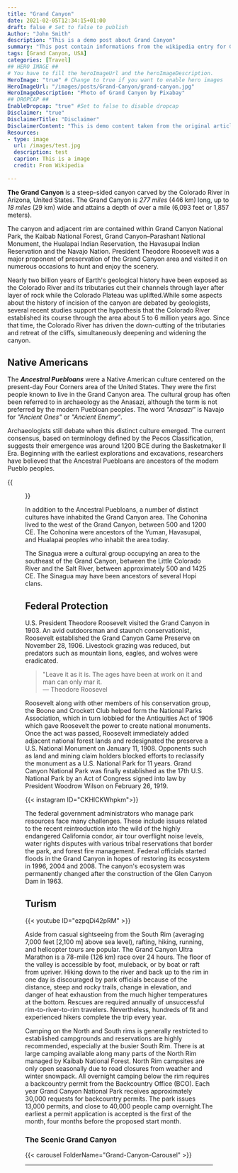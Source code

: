 ```yaml
---
title: "Grand Canyon"
date: 2021-02-05T12:34:15+01:00
draft: false # Set to false to publish
Author: "John Smith"
description: "This is a demo post about Grand Canyon" 
summary: "This post contain informations from the wikipedia entry for Grand Canyon. Is only depicted here for demostration reasons" 
tags: [Grand Canyon, USA] 
categories: [Travel] 
## HERO IMAGE ##
# You have to fill the heroImageUrl and the heroImageDescription.
HeroImage: "true" # Change to true if you want to enable hero images
HeroImageUrl: "/images/posts/Grand-Canyon/grand-canyon.jpg"
HeroImageDescription: "Photo of Grand Canyon by Pixabay"
## DROPCAP ##
EnableDropcap: "true" #Set to false to disable dropcap
Disclaimer: "true"
DisclaimerTitle: "Disclaimer"
DisclaimerContent: "This is demo content taken from the original article in Wikipedia. It is depicted hare purely for demonstrative reasons."
Resources:
- type: image
  url: /images/test.jpg
  description: test
  caprion: This is a image
  credit: From Wikipedia
  
---
```



**The Grand Canyon** is a steep-sided canyon carved by the Colorado River in Arizona, United States. The Grand Canyon is *277 miles* (446 km) long, up to *18 miles* (29 km) wide and attains a depth of over a mile (6,093 feet or 1,857 meters).

The canyon and adjacent rim are contained within Grand Canyon National Park, the Kaibab National Forest, Grand Canyon–Parashant National Monument, the Hualapai Indian Reservation, the Havasupai Indian Reservation and the Navajo Nation. President Theodore Roosevelt was a major proponent of preservation of the Grand Canyon area and visited it on numerous occasions to hunt and enjoy the scenery.

Nearly two billion years of Earth's geological history have been exposed as the Colorado River and its tributaries cut their channels through layer after layer of rock while the Colorado Plateau was uplifted.While some aspects about the history of incision of the canyon are debated by geologists, several recent studies support the hypothesis that the Colorado River established its course through the area about 5 to 6 million years ago. Since that time, the Colorado River has driven the down-cutting of the tributaries and retreat of the cliffs, simultaneously deepening and widening the canyon.

## Native Americans
The ***Ancestral Puebloans*** were a Native American culture centered on the present-day Four Corners area of the United States. They were the first people known to live in the Grand Canyon area. The cultural group has often been referred to in archaeology as the Anasazi, although the term is not preferred by the modern Puebloan peoples. The word *"Anasazi"* is Navajo for *"Ancient Ones"* or *"Ancient Enemy"*.

Archaeologists still debate when this distinct culture emerged. The current consensus, based on terminology defined by the Pecos Classification, suggests their emergence was around 1200 BCE during the Basketmaker II Era. Beginning with the earliest explorations and excavations, researchers have believed that the Ancestral Puebloans are ancestors of the modern Pueblo peoples.

{{<figure url="/images/posts/Grand-Canyon/Nankoweap.webp"  description="Ancestral Puebloan granaries at Nankoweap Creek" caption="Ancestral Puebloan granaries at Nankoweap Creek" credit="Image from Wikipedia" creditURL="https://en.wikipedia.org/wiki/Grand_Canyon#/media/File:Nankoweap.JPG" fallback="/images/posts/Grand-Canyon/Nankoweap.jpg">}}

In addition to the Ancestral Puebloans, a number of distinct cultures have inhabited the Grand Canyon area. The Cohonina lived to the west of the Grand Canyon, between 500 and 1200 CE. The Cohonina were ancestors of the Yuman, Havasupai, and Hualapai peoples who inhabit the area today.

The Sinagua were a cultural group occupying an area to the southeast of the Grand Canyon, between the Little Colorado River and the Salt River, between approximately 500 and 1425 CE. The Sinagua may have been ancestors of several Hopi clans.

## Federal Protection

U.S. President Theodore Roosevelt visited the Grand Canyon in 1903. An avid outdoorsman and staunch conservationist, Roosevelt established the Grand Canyon Game Preserve on November 28, 1906. Livestock grazing was reduced, but predators such as mountain lions, eagles, and wolves were eradicated.

> "Leave it as it is. The ages have been at work on it and man can only mar it.  
> — Theodore Roosevel

Roosevelt along with other members of his conservation group, the Boone and Crockett Club helped form the National Parks Association, which in turn lobbied for the Antiquities Act of 1906 which gave Roosevelt the power to create national monuments. Once the act was passed, Roosevelt immediately added adjacent national forest lands and redesignated the preserve a U.S. National Monument on January 11, 1908. Opponents such as land and mining claim holders blocked efforts to reclassify the monument as a U.S. National Park for 11 years. Grand Canyon National Park was finally established as the 17th U.S. National Park by an Act of Congress signed into law by President Woodrow Wilson on February 26, 1919.


{{< instagram ID="CKHlCKWhpkm">}}

The federal government administrators who manage park resources face many challenges. These include issues related to the recent reintroduction into the wild of the highly endangered California condor, air tour overflight noise levels, water rights disputes with various tribal reservations that border the park, and forest fire management. Federal officials started floods in the Grand Canyon in hopes of restoring its ecosystem in 1996, 2004 and 2008. The canyon's ecosystem was permanently changed after the construction of the Glen Canyon Dam in 1963.

## Turism 
{{< youtube ID="ezpqDi42pRM" >}}

Aside from casual sightseeing from the South Rim (averaging 7,000 feet [2,100 m] above sea level), rafting, hiking, running, and helicopter tours are popular. The Grand Canyon Ultra Marathon is a 78-mile (126 km) race over 24 hours. The floor of the valley is accessible by foot, muleback, or by boat or raft from upriver. Hiking down to the river and back up to the rim in one day is discouraged by park officials because of the distance, steep and rocky trails, change in elevation, and danger of heat exhaustion from the much higher temperatures at the bottom. Rescues are required annually of unsuccessful rim-to-river-to-rim travelers. Nevertheless, hundreds of fit and experienced hikers complete the trip every year.

Camping on the North and South rims is generally restricted to established campgrounds and reservations are highly recommended, especially at the busier South Rim. There is at large camping available along many parts of the North Rim managed by Kaibab National Forest. North Rim campsites are only open seasonally due to road closures from weather and winter snowpack. All overnight camping below the rim requires a backcountry permit from the Backcountry Office (BCO). Each year Grand Canyon National Park receives approximately 30,000 requests for backcountry permits. The park issues 13,000 permits, and close to 40,000 people camp overnight.The earliest a permit application is accepted is the first of the month, four months before the proposed start month. 

### The Scenic Grand Canyon

{{< carousel FolderName="Grand-Canyon-Carousel" >}}

---